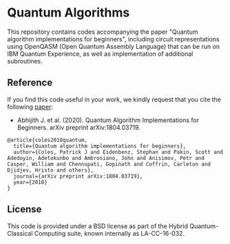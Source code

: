 # Quantum Algorithms
This repository contains codes accompanying the paper "Quantum algorithm implementations for beginners", including circuit representations using OpenQASM (Open Quantum Assembly Language) that can be run on IBM Quantum Experience, as well as implementation of additional subroutines.

## Reference

If you find this code useful in your work, we kindly request that you cite the following [paper](https://arxiv.org/abs/1804.03719):
* Abhijith J. et al. (2020). Quantum Algorithm Implementations for Beginners.
arXiv preprint arXiv:1804.03719.
```
@article{coles2018quantum,
  title={Quantum algorithm implementations for beginners},
  author={Coles, Patrick J and Eidenbenz, Stephan and Pakin, Scott and Adedoyin, Adetokunbo and Ambrosiano, John and Anisimov, Petr and Casper, William and Chennupati, Gopinath and Coffrin, Carleton and Djidjev, Hristo and others},
  journal={arXiv preprint arXiv:1804.03719},
  year={2018}
}
```

## License

This code is provided under a BSD license as part of the Hybrid Quantum-Classical Computing suite, known internally as LA-CC-16-032.
